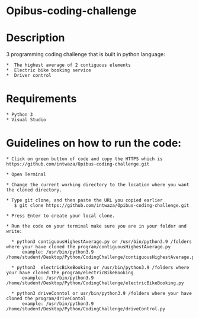 # Opibus-coding-challenge

# Description

3 programming coding challenge that is built in python language:

    *  The highest average of 2 contiguous elements
    *  Electric bike booking service
    *  Driver control

# Requirements

    * Python 3
    * Visual Studio

# Guidelines on how to run the code:

    * Click on green button of code and copy the HTTPS which is https://github.com/intwaza/Opibus-coding-challenge.git

    * Open Terminal

    * Change the current working directory to the location where you want the cloned directory.

    * Type git clone, and then paste the URL you copied earlier 
       $ git clone https://github.com/intwaza/Opibus-coding-challenge.git

    * Press Enter to create your local clone.

    * Run the code on your terminal make sure you are in your folder and write:

      * python3 contiguousHighestAverage.py or /usr/bin/python3.9 /folders where your have cloned the program/contiguousHighestAverage.py 
          example: /usr/bin/python3.9 /home/student/Desktop/Python/CodingChallenge/contiguousHighestAverage.py

      * python3  electricBikeBooking or /usr/bin/python3.9 /folders where your have cloned the program/electricBikeBooking 
          example: /usr/bin/python3.9 /home/student/Desktop/Python/CodingChallenge/electricBikeBooking.py
        
      * python3 driveConntol or usr/bin/python3.9 /folders where your have cloned the program/driveContol
          example: /usr/bin/python3.9 /home/student/Desktop/Python/CodingChallenge/driveControl.py
        